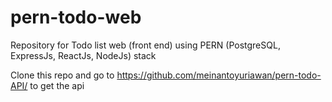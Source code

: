 # pern-todo-web
Repository for Todo list web (front end) using PERN (PostgreSQL, ExpressJs, ReactJs, NodeJs) stack

Clone this repo and go to https://github.com/meinantoyuriawan/pern-todo-API/ to get the api
